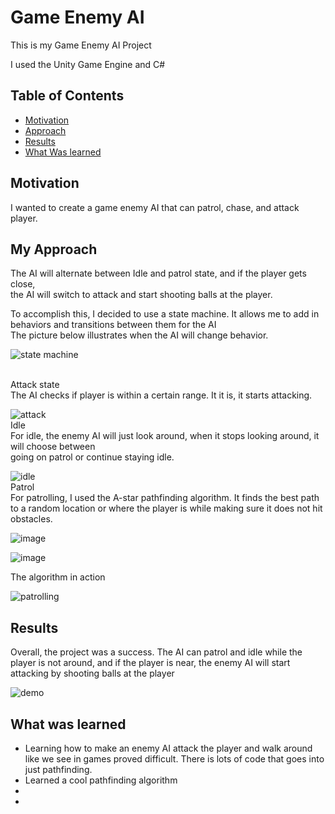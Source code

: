 # Game Enemy AI
This is my Game Enemy AI Project

I used the Unity Game Engine and C#

## Table of Contents 
* [Motivation](#motivation)
* [Approach](#My-Approach)
* [Results](#results)
* [What Was learned](#what-was-learned)


## Motivation
I wanted to create a game enemy AI that can patrol, chase, and attack player.<br>


## My Approach
The AI will alternate between Idle and patrol state, and if the player gets close,<br>
the AI will switch to attack and start shooting balls at the player.<br>

To accomplish this, I decided to use a state machine. It allows me to add in behaviors and transitions between them for the AI<br>
The picture below illustrates when the AI will change behavior.

![state machine](https://github.com/vincentc168777/Game-Enemy-AI/assets/93815609/02f68499-c854-451f-a19c-30c6c5efe4b7)

<br>
Attack state<br>
The AI checks if player is within a certain range. It it is, it starts attacking.

![attack](https://github.com/vincentc168777/Game-Enemy-AI/assets/93815609/faeff65e-625d-4e92-b841-a0ff09dbc0f9)
<br>
Idle<br>
For idle, the enemy AI will just look around, when it stops looking around, it will choose between <br>
going on patrol or continue staying idle.

![idle](https://github.com/vincentc168777/Game-Enemy-AI/assets/93815609/2ace8440-5aff-472b-bd2e-78b580b05b52)
<br>
Patrol<br>
For patrolling, I used the A-star pathfinding algorithm.
It finds the best path to a random location or where the player is while making sure it does not hit obstacles.<br>

![image](https://github.com/vincentc168777/Game-Enemy-AI/assets/93815609/ebfa15fb-eac1-416d-95e9-5f0d441f4a5b)

![image](https://github.com/vincentc168777/Game-Enemy-AI/assets/93815609/4143a6fb-5392-4d66-b16b-88180867a556)

The algorithm in action

![patrolling](https://github.com/vincentc168777/Game-Enemy-AI/assets/93815609/9fc21a53-ccce-4913-a0a1-128db4f6f8a8)

## Results
Overall, the project was a success. The AI can patrol and idle while the player is not around, and if
the player is near, the enemy AI will start attacking by shooting balls at the player

![demo](https://github.com/vincentc168777/Game-Enemy-AI/assets/93815609/705ad39a-a7fa-44b6-944a-6ad2a31d0ea2)

## What was learned
* Learning how to make an enemy AI attack the player and walk around like we see in games proved difficult. There is lots of code that
  goes into just pathfinding.
* Learned a cool pathfinding algorithm
* 
* 
  



























